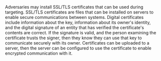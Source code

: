 Adversaries may install SSL/TLS certificates that can be used during targeting. SSL/TLS certificates are files that can be installed on servers to enable secure communications between systems. Digital certificates include information about the key, information about its owner's identity, and the digital signature of an entity that has verified the certificate's contents are correct. If the signature is valid, and the person examining the certificate trusts the signer, then they know they can use that key to communicate securely with its owner. Certificates can be uploaded to a server, then the server can be configured to use the certificate to enable encrypted communication with it.
